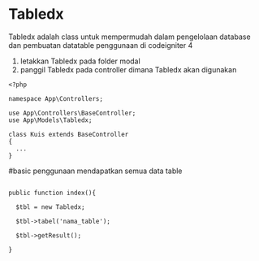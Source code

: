 # Tabledx
Tabledx adalah class untuk mempermudah dalam pengelolaan database dan pembuatan datatable
penggunaan di codeigniter 4

1. letakkan Tabledx pada folder modal
2. panggil Tabledx pada controller dimana Tabledx akan digunakan

```
<?php

namespace App\Controllers;

use App\Controllers\BaseController;
use App\Models\Tabledx;

class Kuis extends BaseController
{
  ...
}

```

#basic penggunaan
mendapatkan semua data table

```

public function index(){

  $tbl = new Tabledx;
  
  $tbl->tabel('nama_table');
  
  $tbl->getResult();

}

```
